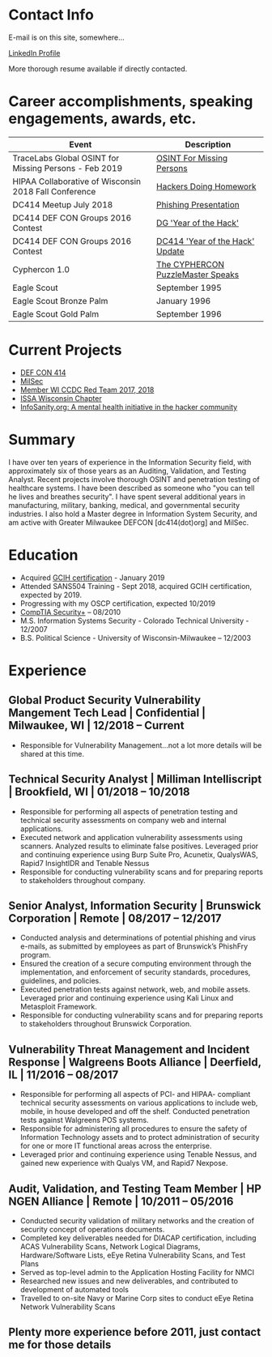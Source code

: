 # Contact Info

E-mail is on this site, somewhere...

[LinkedIn Profile](https://www.linkedin.com/in/alexminster/)

More thorough resume available if directly contacted.

# Career accomplishments, speaking engagements, awards, etc. 

Event | Description
------|------------
TraceLabs Global OSINT for Missing Persons - Feb 2019 | [OSINT For Missing Persons](https://www.tracelabs.org/event/global-ctf-q12019/)
HIPAA Collaborative of Wisconsin 2018 Fall Conference| [Hackers Doing Homework](https://github.com/belouve/resume/blob/master/Minster%20-%20Hackers%20Doing%20Homework.pptx)
DC414 Meetup July 2018 | [Phishing Presentation](https://github.com/belouve/resume/blob/master/DC414%20Phishing%20Prez%202.pptx)
DC414 DEF CON Groups 2016 Contest | [DG 'Year of the Hack'](https://www.youtube.com/watch?v=pv1ihAEKmlg)
DC414 DEF CON Groups 2016 Contest | [DC414 'Year of the Hack' Update](https://www.youtube.com/watch?v=eeiOIXAPN1k)
Cyphercon 1.0 | [The CYPHERCON PuzzleMaster Speaks](https://www.youtube.com/watch?v=Om5_g0dXgNs)
Eagle Scout | September 1995
Eagle Scout Bronze Palm| January 1996
Eagle Scout Gold Palm | September 1996

# Current Projects

* [DEF CON 414](https://www.meetup.com/dc414group)
* [MilSec](https://www.meetup.com/milsec/)
* [Member WI CCDC Red Team 2017, 2018](https://twitter.com/wiccdcredteam)
* [ISSA Wisconsin Chapter](https://issa-wisconsin.org/index.htm)
* [InfoSanity.org: A mental health initiative in the hacker community](https://www.infosanity.org)


# Summary

I have over ten years of experience in the Information Security field, with approximately six of those years as an Auditing, Validation, and Testing Analyst. Recent projects involve thorough OSINT and penetration testing of healthcare systems. I have been described as someone who "you can tell he lives and breathes security". I have spent several additional years in manufacturing, military, banking, medical, and governmental security industries. I also hold a Master degree in Information System Security, and am active with Greater Milwaukee DEFCON [dc414(dot)org] and MilSec.

# Education

*	Acquired [GCIH certification](https://www.youracclaim.com/badges/e6305c41-1b76-4748-b30e-85539023f03b) - January 2019
*	Attended SANS504 Training - Sept 2018, acquired GCIH certification, expected by 2019.
*	Progressing with my OSCP certification, expected 10/2019
*	[CompTIA Security+](https://www.youracclaim.com/badges/c5b9799d-cd91-49c1-a237-b4319aab429a) – 08/2010
*	M.S. Information Systems Security - Colorado Technical University - 12/2007
*	B.S. Political Science - University of Wisconsin-Milwaukee – 12/2003

# Experience

## Global Product Security Vulnerability Mangement Tech Lead	| Confidential | Milwaukee, WI | 12/2018 – Current

*	Responsible for Vulnerability Management...not a lot more details will be shared at this time.

## Technical Security Analyst	| Milliman Intelliscript | Brookfield, WI | 01/2018 – 10/2018

*	Responsible for performing all aspects of penetration testing and technical security assessments on company web and internal applications.
*	Executed network and application vulnerability assessments using scanners. Analyzed results to eliminate false positives. Leveraged prior and continuing experience using Burp Suite Pro, Acunetix, QualysWAS, Rapid7 InsightIDR and Tenable Nessus
*	Responsible for conducting vulnerability scans and for preparing reports to stakeholders throughout company.

## Senior Analyst, Information Security | Brunswick Corporation | Remote | 08/2017 – 12/2017	

*	Conducted analysis and determinations of potential phishing and virus e-mails, as submitted by employees as part of Brunswick’s PhishFry program.
*	Ensured the creation of a secure computing environment through the implementation, and enforcement of security standards, procedures, guidelines, and policies. 
*	Executed penetration tests against network, web, and mobile assets. Leveraged prior and continuing experience using Kali Linux and Metasploit Framework.
*	Responsible for conducting vulnerability scans and for preparing reports to stakeholders throughout Brunswick Corporation.

## Vulnerability Threat Management and Incident Response | Walgreens Boots Alliance | Deerfield, IL | 11/2016 – 08/2017

*	Responsible for performing all aspects of PCI- and HIPAA- compliant technical security assessments on various applications to include web, mobile, in house developed and off the shelf.  Conducted  penetration tests against Walgreens POS systems.
*	Responsible for administering all procedures to ensure the safety of Information Technology assets and to protect administration of security for one or more IT functional areas across the enterprise.
*	Leveraged prior and continuing experience using Tenable Nessus, and gained new experience with Qualys VM, and Rapid7 Nexpose.

## Audit, Validation, and Testing Team Member | HP NGEN Alliance | Remote | 10/2011 – 05/2016

* Conducted security validation of military networks and the creation of security concept of operations documents.
*	Completed key deliverables needed for DIACAP certification, including ACAS Vulnerability Scans, Network Logical Diagrams, Hardware/Software Lists, eEye Retina Vulnerability Scans, and Test Plans
*	Served as top-level admin to the Application Hosting Facility for NMCI
*	Researched new issues and new deliverables, and contributed to development of automated tools
*	Travelled to on-site Navy or Marine Corp sites to conduct eEye Retina Network Vulnerability Scans

## Plenty more experience before 2011, just contact me for those details
